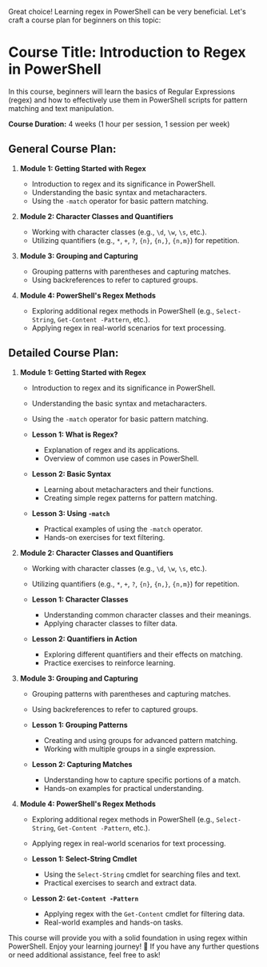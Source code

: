 Great choice! Learning regex in PowerShell can be very beneficial. Let's craft a course plan for beginners on this topic:

# **Course Title: Introduction to Regex in PowerShell**
In this course, beginners will learn the basics of Regular Expressions (regex) and how to effectively use them in PowerShell scripts for pattern matching and text manipulation.

**Course Duration:** 4 weeks (1 hour per session, 1 session per week)

## **General Course Plan:**
1. **Module 1: Getting Started with Regex**
   - Introduction to regex and its significance in PowerShell.
   - Understanding the basic syntax and metacharacters.
   - Using the `-match` operator for basic pattern matching.

2. **Module 2: Character Classes and Quantifiers**
   - Working with character classes (e.g., `\d`, `\w`, `\s`, etc.).
   - Utilizing quantifiers (e.g., `*`, `+`, `?`, `{n}`, `{n,}`, `{n,m}`) for repetition.

3. **Module 3: Grouping and Capturing**
   - Grouping patterns with parentheses and capturing matches.
   - Using backreferences to refer to captured groups.
   
4. **Module 4: PowerShell's Regex Methods**
   - Exploring additional regex methods in PowerShell (e.g., `Select-String`, `Get-Content -Pattern`, etc.).
   - Applying regex in real-world scenarios for text processing.

## **Detailed Course Plan:**
1. **Module 1: Getting Started with Regex**
   - Introduction to regex and its significance in PowerShell.
   - Understanding the basic syntax and metacharacters.
   - Using the `-match` operator for basic pattern matching.

   - **Lesson 1: What is Regex?**
     - Explanation of regex and its applications.
     - Overview of common use cases in PowerShell.

   - **Lesson 2: Basic Syntax**
     - Learning about metacharacters and their functions.
     - Creating simple regex patterns for pattern matching.

   - **Lesson 3: Using `-match`**
     - Practical examples of using the `-match` operator.
     - Hands-on exercises for text filtering.

2. **Module 2: Character Classes and Quantifiers**
   - Working with character classes (e.g., `\d`, `\w`, `\s`, etc.).
   - Utilizing quantifiers (e.g., `*`, `+`, `?`, `{n}`, `{n,}`, `{n,m}`) for repetition.

   - **Lesson 1: Character Classes**
     - Understanding common character classes and their meanings.
     - Applying character classes to filter data.

   - **Lesson 2: Quantifiers in Action**
     - Exploring different quantifiers and their effects on matching.
     - Practice exercises to reinforce learning.

3. **Module 3: Grouping and Capturing**
   - Grouping patterns with parentheses and capturing matches.
   - Using backreferences to refer to captured groups.

   - **Lesson 1: Grouping Patterns**
     - Creating and using groups for advanced pattern matching.
     - Working with multiple groups in a single expression.

   - **Lesson 2: Capturing Matches**
     - Understanding how to capture specific portions of a match.
     - Hands-on examples for practical understanding.

4. **Module 4: PowerShell's Regex Methods**
   - Exploring additional regex methods in PowerShell (e.g., `Select-String`, `Get-Content -Pattern`, etc.).
   - Applying regex in real-world scenarios for text processing.

   - **Lesson 1: Select-String Cmdlet**
     - Using the `Select-String` cmdlet for searching files and text.
     - Practical exercises to search and extract data.

   - **Lesson 2: `Get-Content -Pattern`**
     - Applying regex with the `Get-Content` cmdlet for filtering data.
     - Real-world examples and hands-on tasks.

This course will provide you with a solid foundation in using regex within PowerShell. Enjoy your learning journey! 🚀 If you have any further questions or need additional assistance, feel free to ask!